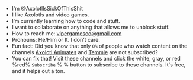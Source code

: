 - I'm @AxolotlIsSickOfThisShit
- I like Axolotls and video games.
- I’m currently learning how to code and stuff.
- I want to collaborate on anything that allows me to unblock stuff.
- How to reach me: vipergamesco@gmail.com
- Pronouns: He/Him or It. I don't care.
- Fun fact: Did you know that only `0%` of people who watch content on the channels [Axolotl Animates](https://www.youtube.com/@axolotldrawsandgames) and [Temmie](https://www.youtube.com/@temmieshorts) are not subscribed?
- You can fix that! Visit these channels and click the white, gray, or red %red% `Subscribe` % % button to subscribe to these channels. It's free, and it helps out a ton.

<!---
AxolotlIsSickOfThisShit/AxolotlIsSickOfThisShit is a ✨ special ✨ repository because its `README.md` (this file) appears on your GitHub profile.
You can click the Preview link to take a look at your changes.
--->
